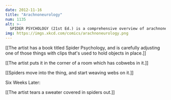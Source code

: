 ```yaml
---
date: 2012-11-16
title: "Arachnoneurology"
num: 1135
alt: >-
  SPIDER PSYCHOLOGY (21st Ed.) is a comprehensive overview of arachnoneurology, neuro-arachnology, forensic arachnology, neuro-arachnoneurology (the study of the brains of spider neurology experts), and arachnoarachnology (the study of too many spiders).
img: https://imgs.xkcd.com/comics/arachnoneurology.png
---
```

[[The artist has a book titled Spider Psychology, and is carefully adjusting one of those things with clips that's used to hold objects in place.]]

[[The artist puts it in the corner of a room which has cobwebs in it.]]

[[Spiders move into the thing, and start weaving webs on it.]]

Six Weeks Later:

[[The artist tears a sweater covered in spiders out.]]

